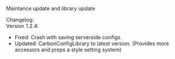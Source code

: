 Maintance update and library update   

Changelog:   
Version 1.2.4:   
- Fixed: Crash with saving serverside configs.
- Updated: CarbonConfigLibrary to latest version. (Provides more accessors and preps a style setting system)